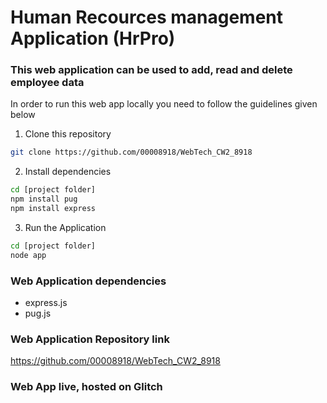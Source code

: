 # Human Recources management Application (HrPro)

### This web application can be used to add, read and delete employee data

In order to run this web app locally you need to follow the guidelines given below

1. Clone this repository
```bash
git clone https://github.com/00008918/WebTech_CW2_8918
```

2. Install dependencies
```bash
cd [project folder]
npm install pug
npm install express
```

3. Run the Application
```bash
cd [project folder]
node app
```

### Web Application dependencies
- express.js
- pug.js

### Web Application Repository link
https://github.com/00008918/WebTech_CW2_8918

### Web App live, hosted on Glitch

